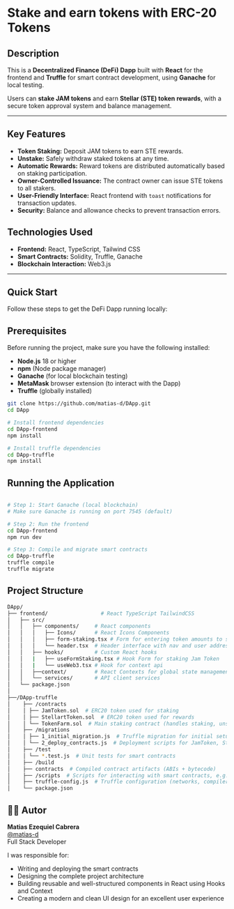 # Stake and earn tokens with ERC-20 Tokens

## Description

This is a **Decentralized Finance (DeFi) Dapp** built with **React** for the frontend and **Truffle** for smart contract development, using **Ganache** for local testing.

Users can **stake JAM tokens** and earn **Stellar (STE) token rewards**, with a secure token approval system and balance management.

---

## Key Features

- **Token Staking:** Deposit JAM tokens to earn STE rewards.
- **Unstake:** Safely withdraw staked tokens at any time.
- **Automatic Rewards:** Reward tokens are distributed automatically based on staking participation.
- **Owner-Controlled Issuance:** The contract owner can issue STE tokens to all stakers.
- **User-Friendly Interface:** React frontend with `toast` notifications for transaction updates.
- **Security:** Balance and allowance checks to prevent transaction errors.

## Technologies Used

- **Frontend:** React, TypeScript, Tailwind CSS
- **Smart Contracts:** Solidity, Truffle, Ganache
- **Blockchain Interaction:** Web3.js

---

## Quick Start

Follow these steps to get the DeFi Dapp running locally:

## Prerequisites

Before running the project, make sure you have the following installed:

- **Node.js** 18 or higher
- **npm** (Node package manager)
- **Ganache** (for local blockchain testing)
- **MetaMask** browser extension (to interact with the Dapp)
- **Truffle** (globally installed)

```bash
git clone https://github.com/matias-d/DApp.git
cd DApp

# Install frontend dependencies
cd DApp-frontend
npm install

# Install truffle dependencies
cd DApp-truffle
npm install

```

## Running the Application

```bash

# Step 1: Start Ganache (local blockchain)
# Make sure Ganache is running on port 7545 (default)

# Step 2: Run the frontend
cd DApp-frontend
npm run dev

# Step 3: Compile and migrate smart contracts
cd DApp-truffle
truffle compile
truffle migrate

```

## Project Structure

```bash
DApp/
├── frontend/                 # React TypeScript TailwindCSS
│   ├── src/
│   │   ├── components/     # React components
│   │   │   ├── Icons/      # React Icons Components
│   │   │   ├── form-staking.tsx # Form for entering token amounts to stake or withdraw
│   │   │   └── header.tsx  # Header interface with nav and user address
│   │   ├── hooks/          # Custom React hooks
│   │   |   ├── useFormStaking.tsx # Hook Form for staking Jam Token
│   │   |   └── useWeb3.tsx # Hook for context api
│   │   ├──context/         # React Contexts for global state management (Web3, User, Tokens, etc.)
│   │   └── services/       # API client services
│   └── package.json
│
├──/DApp-truffle
│    ├── /contracts
│    │ ├── JamToken.sol  # ERC20 token used for staking
│    │ ├── StellartToken.sol  # ERC20 token used for rewards
│    │ └── TokenFarm.sol  # Main staking contract (handles staking, unstaking, and issuing rewards)
│    ├── /migrations
│    │ ├── 1_initial_migration.js  # Truffle migration for initial setup
│    │ └── 2_deploy_contracts.js  # Deployment scripts for JamToken, StellartToken, and TokenFarm
│    ├── /test
│    │ └── *.test.js  # Unit tests for smart contracts
│    ├── /build
│    ├── contracts  # Compiled contract artifacts (ABIs + bytecode)
│    ├── /scripts  # Scripts for interacting with smart contracts, e.g., issuing STE tokens
│    ├── truffle-config.js  # Truffle configuration (networks, compiler version, etc.)
│    └── package.json
```

## 👨‍💻 Autor

**Matias Ezequiel Cabrera**  
[@matias-d](https://github.com/matias-d)  
Full Stack Developer

I was responsible for:

- Writing and deploying the smart contracts
- Designing the complete project architecture
- Building reusable and well-structured components in React using Hooks and Context
- Creating a modern and clean UI design for an excellent user experience
